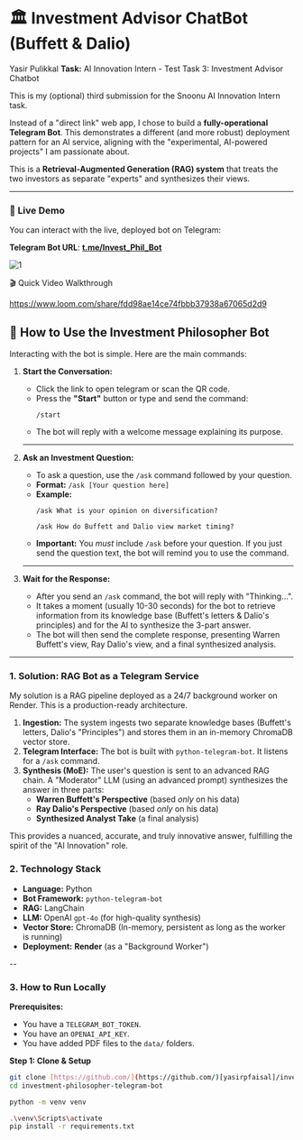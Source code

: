

# 🏛️ Investment Advisor ChatBot (Buffett & Dalio)

 Yasir Pulikkal
**Task:** AI Innovation Intern - Test Task 3: Investment Advisor Chatbot

This is my (optional) third submission for the Snoonu AI Innovation Intern task.

Instead of a "direct link" web app, I chose to build a **fully-operational Telegram Bot**. This demonstrates a different (and more robust) deployment pattern for an AI service, aligning with the "experimental, AI-powered projects" I am passionate about.

This is a **Retrieval-Augmented Generation (RAG) system** that treats the two investors as separate "experts" and synthesizes their views.

---

### 🚀 Live Demo

You can interact with the live, deployed bot on Telegram:

**Telegram Bot URL**: **[t.me/Invest_Phil_Bot](https://t.me/Invest_Phil_Bot)**

![1](https://github.com/user-attachments/assets/c9ed0cb5-515d-4d28-90d5-34ca3189c479)

🎬 Quick Video Walkthrough

https://www.loom.com/share/fdd98ae14ce74fbbb37938a67065d2d9
## 🤖 How to Use the Investment Philosopher Bot

Interacting with the bot is simple. Here are the main commands:

1.  **Start the Conversation:**
    * Click the link to open telegram or scan the QR code.
    * Press the **"Start"** button or type and send the command:
        ```
        /start
        ```
    * The bot will reply with a welcome message explaining its purpose.

    ---

2.  **Ask an Investment Question:**
    * To ask a question, use the `/ask` command followed by your question.
    * **Format:** `/ask [Your question here]`
    * **Example:**
        ```
        /ask What is your opinion on diversification?
        ```
        ```
        /ask How do Buffett and Dalio view market timing?
        ```
    * **Important:** You *must* include `/ask` before your question. If you just send the question text, the bot will remind you to use the command.

    ---

3.  **Wait for the Response:**
    * After you send an `/ask` command, the bot will reply with "Thinking...".
    * It takes a moment (usually 10-30 seconds) for the bot to retrieve information from its knowledge base (Buffett's letters & Dalio's principles) and for the AI to synthesize the 3-part answer.
    * The bot will then send the complete response, presenting Warren Buffett's view, Ray Dalio's view, and a final synthesized analysis.

---

### 1. Solution: RAG Bot as a Telegram Service

My solution is a RAG pipeline deployed as a 24/7 background worker on Render. This is a production-ready architecture.

1.  **Ingestion:** The system ingests two separate knowledge bases (Buffett's letters, Dalio's "Principles") and stores them in an in-memory ChromaDB vector store.
2.  **Telegram Interface:** The bot is built with `python-telegram-bot`. It listens for a `/ask` command.
3.  **Synthesis (MoE):** The user's question is sent to an advanced RAG chain. A "Moderator" LLM (using an advanced prompt) synthesizes the answer in three parts:
    * **Warren Buffett's Perspective** (based *only* on his data)
    * **Ray Dalio's Perspective** (based *only* on his data)
    * **Synthesized Analyst Take** (a final analysis)

This provides a nuanced, accurate, and truly innovative answer, fulfilling the spirit of the "AI Innovation" role.

### 2. Technology Stack

* **Language:** Python
* **Bot Framework:** `python-telegram-bot`
* **RAG:** LangChain
* **LLM:** OpenAI `gpt-4o` (for high-quality synthesis)
* **Vector Store:** ChromaDB (In-memory, persistent as long as the worker is running)
* **Deployment:** **Render** (as a "Background Worker")

--

### 3. How to Run Locally

**Prerequisites:**
* You have a `TELEGRAM_BOT_TOKEN`.
* You have an `OPENAI_API_KEY`.
* You have added PDF files to the `data/` folders.

**Step 1: Clone & Setup**
```bash
git clone [https://github.com/](https://github.com/)[yasirpfaisal]/investment-philosopher-telegram-bot.git
cd investment-philosopher-telegram-bot
```
```bash
python -m venv venv
```
```bash 
.\venv\Scripts\activate
pip install -r requirements.txt
 ```
